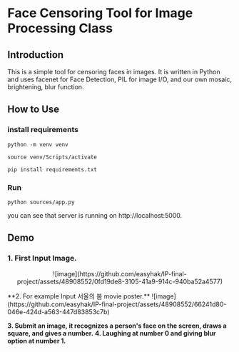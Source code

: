 # Face Censoring Tool for Image Processing Class

## Introduction

This is a simple tool for censoring faces in images. It is written in Python and uses facenet for Face Detection, PIL for image I/O, and our own mosaic, brightening, blur function.


## How to Use

### install requirements
```shell
python -m venv venv

source venv/Scripts/activate

pip install requirements.txt
```

### Run
```shell
python sources/app.py
```
you can see that server is running on http://localhost:5000.

## Demo
### 1. First Input Image.
<p style="text-align: center;"> 
  ![image](https://github.com/easyhak/IP-final-project/assets/48908552/0fd19de8-3105-41a9-914c-940ba52a4577)
  
</p>
**2. For example Input 서울의 봄 movie poster.**   
![image](https://github.com/easyhak/IP-final-project/assets/48908552/66241d80-046e-424d-a563-447d83853c7b)

**3. Submit an image, it recognizes a person's face on the screen, draws a square, and gives a number.**
**4. Laughing at number 0 and giving blur option at number 1.**    
</p>
